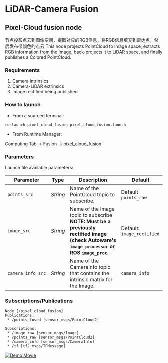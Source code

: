 # LiDAR-Camera Fusion

## Pixel-Cloud fusion node

节点投影点云到图像空间，提取对应的RGB信息，将RGB信息填充到雷达点，然后发布带颜色的点云
This node projects PointCloud to Image space, extracts RGB information from the Image, back-projects it to LiDAR space, and finally publishes a Colored PointCloud.

### Requirements

1. Camera intrinsics
1. Camera-LiDAR extrinsics
1. Image rectified being published


### How to launch

* From a sourced terminal:

`roslaunch pixel_cloud_fusion pixel_cloud_fusion.launch`

* From Runtime Manager:

Computing Tab -> Fusion -> pixel_cloud_fusion

### Parameters

Launch file available parameters:

|Parameter| Type| Description|Default|
----------|-----|--------|---|
|`points_src`|*String* |Name of the PointCloud topic to subscribe.|Default `points_raw`|
|`image_src`|*String*|Name of the Image topic to subscribe **NOTE: Must be a previously rectified image (check Autoware's `image_processor` or ROS `image_proc`.**|Default: `image_rectified`|
|`camera_info_src`|*String*|Name of the CameraInfo topic that contains the intrinsic matrix for the Image.|`camera_info`|

### Subscriptions/Publications


```
Node [/pixel_cloud_fusion]
Publications: 
 * /points_fused [sensor_msgs/PointCloud2]

Subscriptions: 
 * /image_raw [sensor_msgs/Image]
 * /points_raw [sensor_msgs/PointCloud2]
 * /camera_info [sensor_msgs/CameraInfo]
 * /tf [tf2_msgs/TFMessage]
```

[![Demo Movie](http://img.youtube.com/vi/KhcEpT_3GB4/mqdefault.jpg)](https://www.youtube.com/watch?v=KhcEpT_3GB4)
